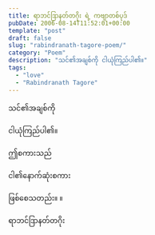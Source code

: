 ```yaml
---
title: ရာဘင်ဒြာနတ်တဂိုး ရဲ့ ကဗျာတစ်ပုဒ်
pubDate: 2006-08-14T11:52:01+00:00
template: "post"
draft: false
slug: "rabindranath-tagore-poem/"
category: "Poem"
description: "သင်၏အချစ်ကို ငါယုံကြည်ပါ၏။"
tags:
  - "love"
  - "Rabindranath Tagore"
---
```


သင်၏အချစ်ကို

ငါယုံကြည်ပါ၏။

ဤစကားသည်

ငါ၏နောက်ဆုံးစကား

ဖြစ်စေသတည်း။ ။

ရာဘင်ဒြာနတ်တဂိုး

